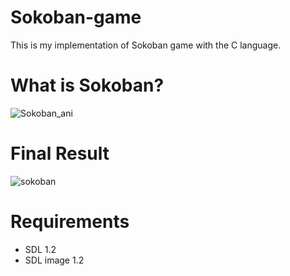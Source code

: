 # Sokoban-game
This is my implementation of Sokoban game with the C language. 
# What is Sokoban?
![Sokoban_ani](https://user-images.githubusercontent.com/24523745/89631126-a30b1180-d8a0-11ea-9a8d-085b13d570d1.gif)

# Final Result
![sokoban](https://user-images.githubusercontent.com/24523745/89719370-726dc980-d9bf-11ea-8e05-7dfda564e32f.png)

# Requirements
- SDL 1.2
- SDL image 1.2

